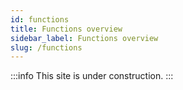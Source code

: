 ```yaml
---
id: functions
title: Functions overview
sidebar_label: Functions overview
slug: /functions
---
```


:::info
This site is under construction.
:::